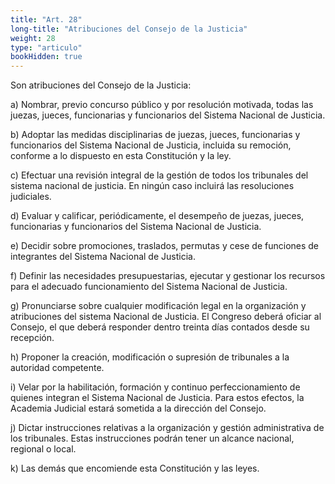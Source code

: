 ```yaml
---
title: "Art. 28"
long-title: "Atribuciones del Consejo de la Justicia"
weight: 28
type: "articulo"
bookHidden: true
---
```

Son atribuciones del Consejo de la Justicia:

a) Nombrar, previo concurso público y por resolución motivada, todas las 
juezas, jueces, funcionarias y funcionarios del Sistema Nacional de Justicia.

b) Adoptar las medidas disciplinarias de juezas, jueces, funcionarias y funcionarios del Sistema Nacional de Justicia, incluida su remoción, conforme a lo dispuesto en esta Constitución y la ley.
 
c) Efectuar una revisión integral de la gestión de todos los tribunales del sistema nacional de justicia. En ningún caso incluirá las resoluciones judiciales.
 
d) Evaluar y calificar, periódicamente, el desempeño de juezas, jueces, funcionarias y funcionarios del Sistema Nacional de Justicia.
 
e) Decidir sobre promociones, traslados, permutas y cese de funciones de integrantes del Sistema Nacional de Justicia.
 
f) Definir las necesidades presupuestarias, ejecutar y gestionar los recursos 
para el adecuado funcionamiento del Sistema Nacional de Justicia.
 
g) Pronunciarse sobre cualquier modificación legal en la organización y atribuciones del sistema Nacional de Justicia. El Congreso deberá oficiar al Consejo, el que deberá responder dentro treinta días contados desde su recepción.
 
h) Proponer la creación, modificación o supresión de tribunales a la autoridad competente.
 
i) Velar por la habilitación, formación y continuo perfeccionamiento de 
quienes integran el Sistema Nacional de Justicia. Para estos efectos, la Academia Judicial estará sometida a la dirección del Consejo.
 
j) Dictar instrucciones relativas a la organización y gestión administrativa de los tribunales. Estas instrucciones podrán tener un alcance nacional, regional o local.
 
k) Las demás que encomiende esta Constitución y las leyes.
